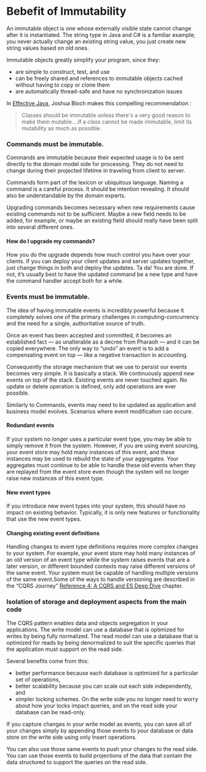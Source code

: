 # Bebefit of Immutability

An immutable object is one whose externally visible state cannot change after it is instantiated. The string type in Java and C# is a familiar example; you never actually change an existing string value, you just create new string values based on old ones.

Immutable objects greatly simplify your program, since they:

* are simple to construct, test, and use
* can be freely shared and references to immutable objects cached without having to copy or clone them
* are automatically thread-safe and have no synchronization issues

In [Effective Java](http://www.amazon.com/exec/obidos/ASIN/0321356683/ref=nosim/javapractices-20), Joshua Bloch makes this compelling recommendation :
>Classes should be immutable unless there's a very good reason to make them mutable....If a class cannot be made immutable, limit its mutability as much as possible.

### Commands must be immutable.
Commands are immutable because their expected usage is to be sent directly to the domain model side for processing. They do not need to change during their projected lifetime in traveling from client to server.

Commands form part of the lexicon or ubiquitous language. Naming a command is a careful process. It should be intention revealing. It should also be understandable by the domain experts.

Upgrading commands becomes necessary when new requirements cause existing commands not to be sufficient. Maybe a new field needs to be added, for example, or maybe an existing field should really have been split into several different ones.

#### How do I upgrade my commands?

How you do the upgrade depends how much control you have over your clients. If you can deploy your client updates and server updates together, just change things in both and deploy the updates. Ta da! You are done. If not, it’s usually best to have the updated command be a new type and have the command handler accept both for a while.


### Events must be immutable.
The idea of having immutable events is incredibly powerful because it completely solves one of the primary challenges in computing-concurrency and the need for a single, authoritative source of truth. 

Once an event has been accepted and committed, it becomes an established fact — as unalterable as a decree from Pharaoh — and it can be copied everywhere. The only way to “undo” an event is to add a compensating event on top — like a negative transaction in accounting.

Consequently the storage mechanism that we use to persist our events becomes very simple. It is basically a stack. We continuously append new events on top of the stack. Existing events are never touched again. No update or delete operation is defined, only add operations are ever possible.

Similarly to Commands, events may need to be updated as application and business model evolves. Scenarios where event modification can occure.

#### Redundant events
If your system no longer uses a particular event type, you may be able to simply remove it from the system. However, if you are using event sourcing, your event store may hold many instances of this event, and these instances may be used to rebuild the state of your aggregates. Your aggregates must continue to be able to handle these old events when they are replayed from the event store even though the system will no longer raise new instances of this event type.

#### New event types
If you introduce new event types into your system, this should have no impact on existing behavior. Typically, it is only new features or functionality that use the new event types.

#### Changing existing event definitions
Handling changes to event type definitions requires more complex changes to your system. For example, your event store may hold many instances of an old version of an event type while the system raises events that are a later version, or different bounded contexts may raise different versions of the same event. Your system must be capable of handling multiple versions of the same event.Some of the ways to handle versioning are described in the “CQRS Journey” [Reference 4: A CQRS and ES Deep Dive](https://msdn.microsoft.com/en-us/library/jj591577.aspx) chapter.


### Isolation of storage and deployment aspects from the main code
The CQRS pattern enables data and objects segregation in your applications. The write model can use a database that is optimized for writes by being fully normalized. The read model can use a database that is optimized for reads by being denormalized to suit the specific queries that the application must support on the read side.

Several benefits come from this: 
* better performance because each database is optimized for a particular set of operations, 
* better scalability because you can scale out each side independently, and 
* simpler locking schemes. On the write side you no longer need to worry about how your locks impact queries, and on the read side your database can be read-only.

If you capture changes in your write model as events, you can save all of your changes simply by appending those events to your database or data store on the write side using only Insert operations.

You can also use those same events to push your changes to the read side. You can use those events to build projections of the data that contain the data structured to support the queries on the read side.